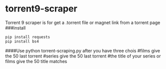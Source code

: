 # torrent9-scraper
Torrent 9 scraper is for get a .torrent file or magnet link from a torrent page 
###install
```ssh
pip install requests
pip install bs4
```
####Use 
python torrent-scraping.py
after you have three chois 
#films 
give the 50 last torrent
#series 
give the 50 last torrent
#the title of your series or films 
give the 50 title matches

